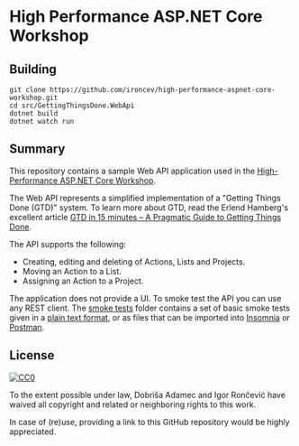 # High Performance ASP.NET Core Workshop

## Building

```
git clone https://github.com/ironcev/high-performance-aspnet-core-workshop.git
cd src/GettingThingsDone.WebApi
dotnet build
dotnet watch run
```

## Summary

This repository contains a sample Web API application used in the [High-Performance ASP.NET Core Workshop](https://github.com/ironcev/public-talks/tree/master/HighPerformanceAspDotNetCore).

The Web API represents a simplified implementation of a "Getting Things Done (GTD)" system. To learn more about GTD, read the Erlend Hamberg's excellent article [GTD in 15 minutes – A Pragmatic Guide to Getting Things Done](https://hamberg.no/gtd/).

The API supports the following:

- Creating, editing and deleting of Actions, Lists and Projects.
- Moving an Action to a List.
- Assigning an Action to a Project.

The application does not provide a UI. To smoke test the API you can use any REST client. The [smoke tests](tests/smoke) folder contains a set of basic smoke tests given in a [plain text format](tests/smoke/PlainText.txt), or as files that can be imported into [Insomnia](https://insomnia.rest/) or [Postman](https://www.getpostman.com/).

## License
[![CC0](http://mirrors.creativecommons.org/presskit/buttons/88x31/svg/cc-zero.svg)](http://creativecommons.org/publicdomain/zero/1.0)

To the extent possible under law, Dobriša Adamec and Igor Rončević have waived all copyright and related or neighboring rights to this work.

In case of (re)use, providing a link to this GitHub repository would be highly appreciated.

